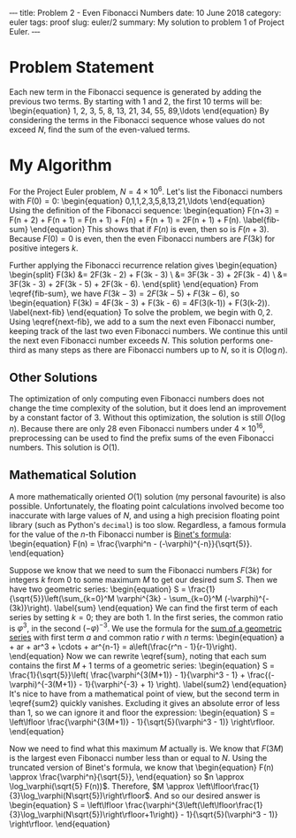 ‐‐‐
title: Problem 2 - Even Fibonacci Numbers
date: 10 June 2018
category: euler
tags: proof
slug: euler/2
summary: My solution to problem 1 of Project Euler.
‐‐‐

# Problem Statement

Each new term in the Fibonacci sequence is generated by adding the previous two terms. By starting with 1 and 2, the first 10 terms will be:
\begin{equation}
	1, 2, 3, 5, 8, 13, 21, 34, 55, 89,\ldots
\end{equation}
By considering the terms in the Fibonacci sequence whose values do not exceed $N$, find the sum of the even-valued terms.

# My Algorithm

For the Project Euler problem, $N = 4\times10^6$.
Let's list the Fibonacci numbers with $F(0) = 0$:
\begin{equation}
	0,1,1,2,3,5,8,13,21,\ldots
\end{equation}
Using the definition of the Fibonacci sequence:
\begin{equation}
	F(n+3) = F(n + 2) + F(n + 1) = F(n + 1) + F(n) + F(n + 1) = 2F(n + 1) + F(n).
	\label{fib-sum}
\end{equation}
This shows that if $F(n)$ is even, then so is $F(n+3)$.
Because $F(0) = 0$ is even, then the even Fibonacci numbers are $F(3k)$ for positive integers $k$.

Further applying the Fibonacci recurrence relation gives
\begin{equation}
	\begin{split}
		F(3k) &= 2F(3k - 2) + F(3k - 3) \\
		&= 3F(3k - 3) + 2F(3k - 4) \\
		&= 3F(3k - 3) + 2F(3k - 5) + 2F(3k - 6).
	\end{split}
\end{equation}
From \eqref{fib-sum}, we have $F(3k - 3) = 2F(3k - 5) + F(3k - 6)$, so
\begin{equation}
	F(3k) = 4F(3k - 3) + F(3k - 6) = 4F(3(k-1)) + F(3(k-2)).
	\label{next-fib}
\end{equation}
To solve the problem, we begin with $0,2$.
Using \eqref{next-fib}, we add to a sum the next even Fibonacci number, keeping track of the last two even Fibonacci numbers.
We continue this until the next even Fibonacci number exceeds $N$.
This solution performs one-third as many steps as there are Fibonacci numbers up to $N$, so it is $O(\log n)$.

## Other Solutions
The optimization of only computing even Fibonacci numbers does not change the time complexity of the solution, but it does lend an improvement by a constant factor of 3.
Without this optimization, the solution is still $O(\log n)$.
Because there are only 28 even Fibonacci numbers under $4 \times 10^{16}$, preprocessing can be used to find the prefix sums of the even Fibonacci numbers.
This solution is $O(1)$.

## Mathematical Solution
A more mathematically oriented $O(1)$ solution (my personal favourite) is also possible.
Unfortunately, the floating point calculations involved become too inaccurate with large values of $N$, and using a high precision floating point library (such as Python's `decimal`) is too slow.
Regardless, a famous formula for the value of the $n$-th Fibonacci number is [Binet's formula](../../fib-ext/):
\begin{equation}
	F(n) = \frac{\varphi^n - (-\varphi)^{-n}}{\sqrt{5}}.
\end{equation}

Suppose we know that we need to sum the Fibonacci numbers $F(3k)$ for integers $k$ from 0 to some maximum $M$ to get our desired sum $S$.
Then we have two geometric series:
\begin{equation}
	S = \frac{1}{\sqrt{5}}\left(\sum_{k=0}^M \varphi^{3k} - \sum_{k=0}^M (-\varphi)^{-(3k)}\right).
	\label{sum}
\end{equation}
We can find the first term of each series by setting $k = 0$; they are both 1.
In the first series, the common ratio is $\varphi^3$, in the second $(-\varphi)^{-3}$.
We use the formula for the [sum of a geometric series](https://en.wikipedia.org/wiki/Geometric_series#Formula) with first term $a$ and common ratio $r$ with $n$ terms:
\begin{equation}
	a + ar + ar^3 + \cdots + ar^{n-1} = a\left(\frac{r^n - 1}{r-1}\right).
\end{equation}
Now we can rewrite \eqref{sum}, noting that each sum contains the first $M+1$ terms of a geometric series:
\begin{equation}
	S = \frac{1}{\sqrt{5}}\left( \frac{\varphi^{3(M+1)} - 1}{\varphi^3 - 1} + \frac{(-\varphi)^{-3(M+1)} - 1}{\varphi^{-3} + 1} \right).
	\label{sum2}
\end{equation}
It's nice to have from a mathematical point of view, but the second term in \eqref{sum2} quickly vanishes.
Excluding it gives an absolute error of less than 1, so we can ignore it and floor the expression:
\begin{equation}
	S = \left\lfloor \frac{\varphi^{3(M+1)} - 1}{\sqrt{5}(\varphi^3 - 1)} \right\rfloor.
\end{equation}

Now we need to find what this maximum $M$ actually is.
We know that $F(3M)$ is the largest even Fibonacci number less than or equal to $N$.
Using the truncated version of Binet's formula, we know that
\begin{equation}
	F(n) \approx \frac{\varphi^n}{\sqrt{5}},
\end{equation}
so $n \approx \log_\varphi(\sqrt{5} F(n))$.
Therefore, $M \approx \left\lfloor\frac{1}{3}\log_\varphi(N\sqrt{5})\right\rfloor$.
And so our desired answer is
\begin{equation}
	S = \left\lfloor \frac{\varphi^{3\left(\left\lfloor\frac{1}{3}\log_\varphi(N\sqrt{5})\right\rfloor+1\right)} - 1}{\sqrt{5}(\varphi^3 - 1)} \right\rfloor.
\end{equation}